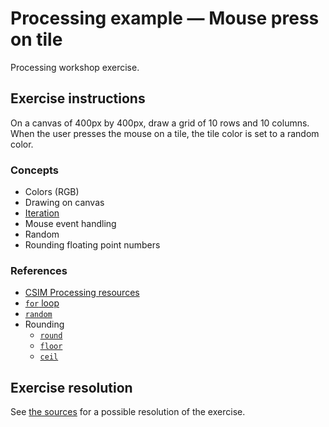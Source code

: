 # Processing example — Mouse press on tile

Processing workshop exercise.


## Exercise instructions

On a canvas of 400px by 400px, draw a grid of 10 rows and 10 columns. When the user presses the mouse on a tile, the tile color is set to a random color.


### Concepts

- Colors (RGB)
- Drawing on canvas
- [Iteration](http://code.wikia.com/wiki/Iteration)
- Mouse event handling
- Random
- Rounding floating point numbers


### References

- [CSIM Processing resources](https://github.com/CSIM-UPF/processing-resources)
- [`for` loop](https://processing.org/reference/for.html)
- [`random`](https://processing.org/reference/random_.html)
- Rounding
  - [`round`](https://processing.org/reference/round_.html)
  - [`floor`](https://processing.org/reference/floor_.html)
  - [`ceil`](https://processing.org/reference/ceil_.html)


## Exercise resolution

See [the sources](./src/mouse_press_on_tile/mouse_press_on_tile.pde) for a possible resolution of the exercise.
